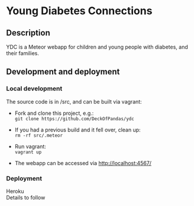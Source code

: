 # Young Diabetes Connections

## Description
YDC is a Meteor webapp for children and young people with diabetes, and their families.

## Development and deployment

### Local development
The source code is in /src, and can be built via vagrant:

* Fork and clone this project, e.g.:  
`git clone https://github.com/DeckOfPandas/ydc`

* If you had a previous build and it fell over, clean up:  
`rm -rf src/.meteor`

* Run vagrant:  
`vagrant up`

* The webapp can be accessed via [http://localhost:4567/](http://localhost:4567/)

### Deployment
Heroku  
Details to follow

